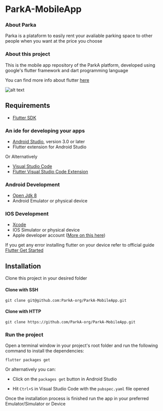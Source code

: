 # ParkA-MobileApp

### About Parka
Parka is a plataform to easily rent your avaliable parking space to other people when you want at the price you choose

### About this project

This is the mobile app repository of the ParkA platform, developed using google's flutter framework and dart programming language 

You can find more info about flutter [here](https://flutter.dev/)

![alt text](https://itcraftapps.com/wp-content/uploads/2019/03/Flutter-Cover.png "flutter logo")

## Requirements

* [Flutter SDK](https://flutter.dev/docs/get-started/install) 

### An ide for developing your apps

* [Android Studio](https://developer.android.com/studio), version 3.0 or later
* Flutter extension for Android Studio 

Or Alternatively  

* [Visual Studio Code](https://code.visualstudio.com/)
* [Flutter Visual Studio Code Extension]()


### Android Development
* [Open Jdk 8](https://openjdk.java.net/install/)
* Android Emulator or physical device

### IOS Development
* [Xcode](https://apps.apple.com/us/app/xcode/id497799835) 
* IOS Simulator or physical device
* Apple developer account ([More on this here](https://developer.apple.com/support/compare-memberships/))

If you get any error installing  flutter on your device refer to official guide
[Flutter Get Started](https://flutter.dev/docs/get-started/install)

## Installation

Clone this project in your desired folder

#### Clone with SSH

`git clone git@github.com:ParkA-org/ParkA-MobileApp.git`

#### Clone with HTTP

`git clone https://github.com/ParkA-org/ParkA-MobileApp.git`

### Run the project

Open a terminal window in your project's root folder and run the following command to install the dependencies:

`flutter packages get`

Or alternatively you can:
* Click on the `packages get` button in Android Studio 

* Hit `Ctrl+S` in Visual Studio Code with the `pubspec.yaml` file opened 

Once the installation process is finished run the app in your preferred Emulator/Simulator or Device

